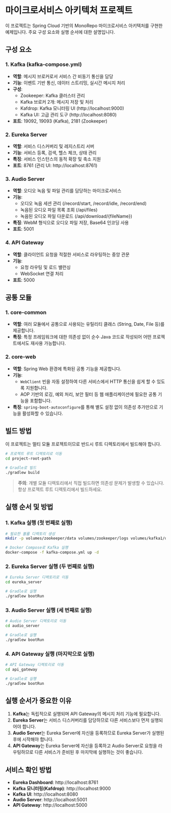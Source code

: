 # 마이크로서비스 아키텍처 프로젝트

이 프로젝트는 Spring Cloud 기반의 MonoRepo 마이크로서비스 아키텍처를 구현한 예제입니다. 주요 구성 요소와 실행 순서에 대한 설명입니다.

## 구성 요소

### 1. Kafka (kafka-compose.yml)
- **역할**: 메시지 브로커로서 서비스 간 비동기 통신을 담당
- **기능**: 이벤트 기반 통신, 데이터 스트리밍, 실시간 메시지 처리
- **구성**: 
  - Zookeeper: Kafka 클러스터 관리
  - Kafka 브로커 2개: 메시지 저장 및 처리
  - Kafdrop: Kafka 모니터링 UI (http://localhost:9000)
  - Kafka UI: 고급 관리 도구 (http://localhost:8080)
- **포트**: 19092, 19093 (Kafka), 2181 (Zookeeper)

### 2. Eureka Server
- **역할**: 서비스 디스커버리 및 레지스트리 서버
- **기능**: 서비스 등록, 검색, 헬스 체크, 상태 관리
- **특징**: 서비스 인스턴스의 동적 확장 및 축소 지원
- **포트**: 8761 (관리 UI: http://localhost:8761)

### 3. Audio Server
- **역할**: 오디오 녹음 및 파일 관리를 담당하는 마이크로서비스
- **기능**: 
  - 오디오 녹음 세션 관리 (/record/start, /record/idle, /record/end)
  - 녹음된 오디오 파일 목록 조회 (/api/files)
  - 녹음된 오디오 파일 다운로드 (/api/download/{fileName})
- **특징**: WebM 형식으로 오디오 파일 저장, Base64 인코딩 사용
- **포트**: 5001

### 4. API Gateway
- **역할**: 클라이언트 요청을 적절한 서비스로 라우팅하는 중앙 관문
- **기능**: 
  - 요청 라우팅 및 로드 밸런싱
  - WebSocket 연결 처리
- **포트**: 5000

## 공통 모듈

### 1. core-common
- **역할**: 여러 모듈에서 공통으로 사용되는 유틸리티 클래스 (String, Date, File 등)를 제공합니다.
- **특징**: 특정 프레임워크에 대한 의존성 없이 순수 Java 코드로 작성되어 어떤 프로젝트에서도 재사용 가능합니다.

### 2. core-web
- **역할**: Spring Web 환경에 특화된 공통 기능을 제공합니다.
- **기능**:
  - `WebClient` 빈을 자동 설정하여 다른 서비스에서 HTTP 통신을 쉽게 할 수 있도록 지원합니다.
  - AOP 기반의 로깅, 예외 처리, 보안 필터 등 웹 애플리케이션에 필요한 공통 기능을 포함합니다.
- **특징**: `spring-boot-autoconfigure`를 통해 별도 설정 없이 의존성 추가만으로 기능을 활성화할 수 있습니다.

## 빌드 방법

이 프로젝트는 멀티 모듈 프로젝트이므로 반드시 루트 디렉토리에서 빌드해야 합니다.

```bash
# 프로젝트 루트 디렉토리로 이동
cd project-root-path

# Gradle로 빌드
./gradlew build
```

> **주의**: 개별 모듈 디렉토리에서 직접 빌드하면 의존성 문제가 발생할 수 있습니다. 항상 프로젝트 루트 디렉토리에서 빌드하세요.

## 실행 순서 및 방법

### 1. Kafka 실행 (첫 번째로 실행)
```bash
# 필요한 볼륨 디렉토리 생성
mkdir -p volumes/zookeeper/data volumes/zookeeper/logs volumes/kafka1/data volumes/kafka2/data

# Docker Compose로 Kafka 실행
docker-compose -f kafka-compose.yml up -d
```

### 2. Eureka Server 실행 (두 번째로 실행)
```bash
# Eureka Server 디렉토리로 이동
cd eureka_server

# Gradle로 실행
./gradlew bootRun
```

### 3. Audio Server 실행 (세 번째로 실행)
```bash
# Audio Server 디렉토리로 이동
cd audio_server

# Gradle로 실행
./gradlew bootRun
```

### 4. API Gateway 실행 (마지막으로 실행)
```bash
# API Gateway 디렉토리로 이동
cd api_gateway

# Gradle로 실행
./gradlew bootRun
```

## 실행 순서가 중요한 이유

1. **Kafka**는 독립적으로 실행되며 API Gateway의 메시지 처리 기능에 필요합니다.
2. **Eureka Server**는 서비스 디스커버리를 담당하므로 다른 서비스보다 먼저 실행되어야 합니다.
3. **Audio Server**는 Eureka Server에 자신을 등록하므로 Eureka Server가 실행된 후에 시작해야 합니다.
4. **API Gateway**는 Eureka Server에 자신을 등록하고 Audio Server로 요청을 라우팅하므로 다른 서비스가 준비된 후 마지막에 실행하는 것이 좋습니다.

## 서비스 확인 방법

- **Eureka Dashboard**: http://localhost:8761
- **Kafka 모니터링(Kafdrop)**: http://localhost:9000
- **Kafka UI**: http://localhost:8080
- **Audio Server**: http://localhost:5001
- **API Gateway**: http://localhost:5000
